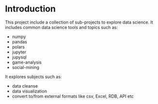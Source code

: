 # Introduction

This project include a collection of sub-projects to explore data science.
It includes common data science tools and topics such as:

- numpy
- pandas
- polars
- jupyter
- jupysql
- game-analysis
- social-mining

It explores subjects such as:

- data cleanse
- data visualization
- convert to/from external formats like csv, Excel, RDB, API etc
